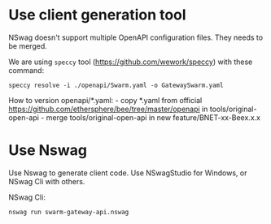 # Use client generation tool

NSwag doesn't support multiple OpenAPI configuration files. They needs to be merged.

We are using `speccy` tool (https://github.com/wework/speccy) with these command:

```shell
speccy resolve -i ./openapi/Swarm.yaml -o GatewaySwarm.yaml
```

How to version openapi/*.yaml: 
    - copy *.yaml from official https://github.com/ethersphere/bee/tree/master/openapi in tools/original-open-api
    - merge tools/original-open-api in new feature/BNET-xx-Beex.x.x

# Use Nswag

Use Nswag to generate client code. Use NSwagStudio for Windows, or NSwag Cli with others.

NSwag Cli:

```shell
nswag run swarm-gateway-api.nswag
```